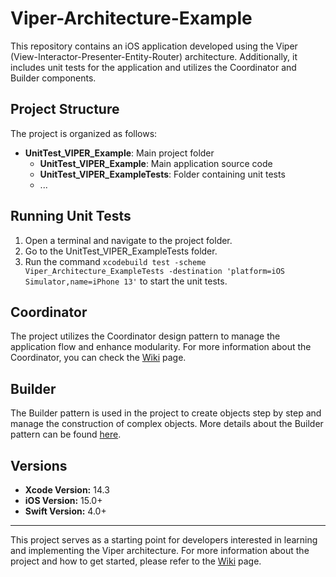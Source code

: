 # Viper-Architecture-Example

This repository contains an iOS application developed using the Viper (View-Interactor-Presenter-Entity-Router) architecture. Additionally, it includes unit tests for the application and utilizes the Coordinator and Builder components.

## Project Structure

The project is organized as follows:

- **UnitTest_VIPER_Example**: Main project folder
  - **UnitTest_VIPER_Example**: Main application source code
  - **UnitTest_VIPER_ExampleTests**: Folder containing unit tests
  - ...

## Running Unit Tests

1. Open a terminal and navigate to the project folder.
2. Go to the UnitTest_VIPER_ExampleTests folder.
3. Run the command `xcodebuild test -scheme Viper_Architecture_ExampleTests -destination 'platform=iOS Simulator,name=iPhone 13'` to start the unit tests.

## Coordinator

The project utilizes the Coordinator design pattern to manage the application flow and enhance modularity. For more information about the Coordinator, you can check the [Wiki](wiki) page.

## Builder

The Builder pattern is used in the project to create objects step by step and manage the construction of complex objects. More details about the Builder pattern can be found [here](wiki).

## Versions

- **Xcode Version:** 14.3
- **iOS Version:** 15.0+
- **Swift Version:** 4.0+

---

This project serves as a starting point for developers interested in learning and implementing the Viper architecture. For more information about the project and how to get started, please refer to the [Wiki](wiki) page.
